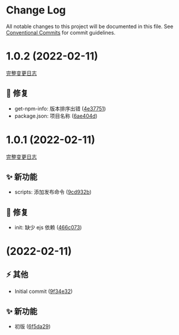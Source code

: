 # Change Log

All notable changes to this project will be documented in this file.
See [Conventional Commits](https://conventionalcommits.org) for commit guidelines.

<a name="1.0.2"></a>

# 1.0.2 (2022-02-11)
[完整变更日志](https://github.com/compare/v1.0.1...v1.0.2)

## 🐞 修复

* get-npm-info: 版本排序出错 ([4e37751](https://github.com/GATING/gating-cli/commit/4e37751))
* package.json: 项目名称 ([6ae404d](https://github.com/GATING/gating-cli/commit/6ae404d))


<a name="1.0.1"></a>

# 1.0.1 (2022-02-11)
[完整变更日志](https://github.com/compare/v1.0.0...v1.0.1)

## ✨ 新功能

* scripts: 添加发布命令 ([9cd932b](https://github.com/GATING/gating-cli/commit/9cd932b))

## 🐞 修复

* init: 缺少 ejs 依赖 ([466c073](https://github.com/GATING/gating-cli/commit/466c073))


<a name=""></a>

#  (2022-02-11)


## ⚡ 其他

* Initial commit ([9f34e32](https://github.com/GATING/gating-cli/commit/9f34e32))

## ✨ 新功能

* 初版 ([6f5da29](https://github.com/GATING/gating-cli/commit/6f5da29))
